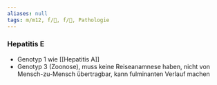 ```yaml
---
aliases: null
tags: m/m12, f/💩, f/🦠, Pathologie
---
```

### Hepatitis E
- Genotyp 1 wie [[Hepatitis A]]
- Genotyp 3 (Zoonose), muss keine Reiseanamnese haben, nicht von Mensch-zu-Mensch übertragbar, kann fulminanten Verlauf machen